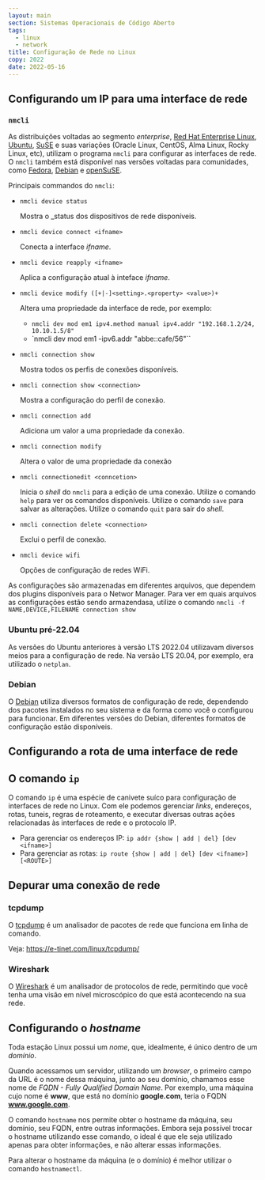 ```yaml
---
layout: main
section: Sistemas Operacionais de Código Aberto
tags:
  - linux
  - network
title: Configuração de Rede no Linux
copy: 2022
date: 2022-05-16
---
```


## Configurando um IP para uma interface de rede

### `nmcli`

As distribuições voltadas ao segmento _enterprise_, [Red Hat Enterprise Linux], [Ubuntu], [SuSE] e suas variações (Oracle Linux, CentOS, Alma Linux, Rocky Linux, etc), utilizam o programa `nmcli` para configurar as interfaces de rede. O `nmcli` também está disponível nas versões voltadas para comunidades, como [Fedora], [Debian] e [openSuSE].

Principais commandos do `nmcli`:

* `nmcli device status`

    Mostra o _status dos dispositivos de rede disponíveis.

* `nmcli device connect <ifname>`

    Conecta a interface _ifname_.

* `nmcli device reapply <ifname>`

    Aplica a configuração atual à inteface _ifname_.

* `nmcli device modify ([+|-]<setting>.<property> <value>)+`

    Altera uma propriedade da interface de rede, por exemplo:
    * `nmcli dev mod em1 ipv4.method manual ipv4.addr "192.168.1.2/24, 10.10.1.5/8"`
    * `nmcli dev mod em1 -ipv6.addr "abbe::cafe/56"``

* `nmcli connection show`

    Mostra todos os perfis de conexões disponíveis.

* `nmcli connection show <connection>`

    Mostra a configuração do perfil de conexão.

* `nmcli connection add`

    Adiciona um valor a uma propriedade da conexão.

* `nmcli connection modify`

    Altera o valor de uma propriedade da conexão

* `nmcli connectionedit <conncetion>`

    Inicia o _shell_ do `nmcli` para a edição de uma conexão. Utilize o comando `help` para ver os comandos disponíveis. Utilize o comando `save` para salvar as alterações. Utilize o comando `quit` para sair do _shell_.

* `nmcli connection delete <connection>`

    Exclui o perfil de conexão.

* `nmcli device wifi`

    Opções de configuração de redes WiFi.


As configurações são armazenadas em diferentes arquivos, que dependem dos plugins disponíveis para o Networ Manager. Para ver em quais arquivos as configurações estão sendo armazendasa, utilize o comando `nmcli -f NAME,DEVICE,FILENAME connection show`


### Ubuntu pré-22.04

As versões do Ubuntu anteriores à versão LTS 2022.04 utilizavam diversos meios para a configuração de rede. Na versão LTS 20.04, por exemplo, era utilizado o `netplan`.


### Debian

O [Debian] utiliza diversos formatos de configuração de rede, dependendo dos pacotes instalados no seu sistema e da forma como você o configurou para funcionar. Em diferentes versões do Debian, diferentes formatos de configuração estão disponíveis.

## Configurando a rota de uma interface de rede

## O comando `ip`

O comando `ip` é uma espécie de canivete suíco para configuração de interfaces de rede no Linux. Com ele podemos gerenciar _links_, endereços, rotas, tuneis, regras de roteamento, e executar diversas outras ações relacionadas às interfaces de rede e o protocolo IP.

* Para gerenciar os endereços IP: `ip addr {show | add | del} [dev <ifname>]`
* Para gerenciar as rotas: `ip route {show | add | del} [dev <ifname>] [<ROUTE>]`


## Depurar uma conexão de rede

### tcpdump

O [tcpdump] é um analisador de pacotes de rede que funciona em linha de comando.

Veja: https://e-tinet.com/linux/tcpdump/

### Wireshark

O [Wireshark] é um analisador de protocolos de rede, permitindo que você tenha uma visão em nível microscópico do que está acontecendo na sua rede.


## Configurando o _hostname_

Toda estação Linux possui um _nome_, que, idealmente, é único dentro de um _domínio_.

Quando acessamos um servidor, utilizando um _browser_, o primeiro campo da URL é o nome dessa máquina, junto ao seu domínio, chamamos esse nome de _FQDN - Fully Qualified Domain Name_. Por exemplo, uma máquina cujo nome é **www**, que está no domínio **google.com**, teria o FQDN **www.google.com**.

O comando `hostname` nos permite obter o hostname da máquina, seu domínio, seu FQDN, entre outras informações. Embora seja possível trocar o hostname utilizando esse comando, o ideal é que ele seja utilizado apenas para obter informações, e não alterar essas informações.

Para alterar o hostname da máquina (e o domínio) é melhor utilizar o comando `hostnamectl`.


<!-- links -->
[Red Hat Enterprise Linux]: https://www.redhat.com/en/technologies/linux-platforms/enterprise-linux
[Ubuntu]: https://ubuntu.com
[Debian]: https://debian.org
[wireshark]: https://www.wireshark.org
[tcpdump]: https://www.tcpdump.org
[SuSE]: https://www.suse.com
[openSuSE]: https://www.opensuse.org
[Fedora]: https://getfedora.org
